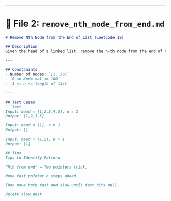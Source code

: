 
---

# 📂 File 2: `remove_nth_node_from_end.md`

```markdown
# Remove Nth Node from the End of List (LeetCode 19)

## Description
Given the head of a linked list, remove the n-th node from the end of the list and return its head.

---

## Constraints
- Number of nodes: `[1, 30]`
- `0 <= Node.val <= 100`
- `1 <= n <= length of list`

---

## Test Cases
```text
Input: head = [1,2,3,4,5], n = 2
Output: [1,2,3,5]

Input: head = [1], n = 1
Output: []

Input: head = [1,2], n = 1
Output: [1]

## Tips
Tips to Identify Pattern

“Nth from end” → Two pointers trick.

Move fast pointer n steps ahead.

Then move both fast and slow until fast hits null.

Delete slow.next.
